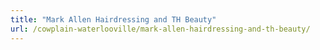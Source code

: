 ```yaml
---
title: "Mark Allen Hairdressing and TH Beauty"
url: /cowplain-waterlooville/mark-allen-hairdressing-and-th-beauty/
---
```

